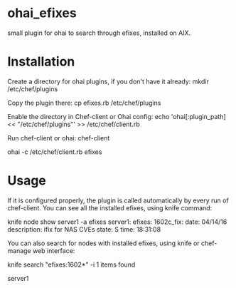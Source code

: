 # ohai_efixes

small plugin for ohai to search through efixes, installed on AIX.

Installation
============

Create a directory for ohai plugins, if you don't have it already:
  mkdir /etc/chef/plugins
  
Copy the plugin there:
  cp efixes.rb /etc/chef/plugins

Enable the directory in Chef-client or Ohai config:
  echo 'ohai[:plugin_path] << "/etc/chef/plugins"' >> /etc/chef/client.rb

Run chef-client or ohai:
  chef-client
  
  ohai -c /etc/chef/client.rb efixes

Usage
=====

If it is configured properly, the plugin is called automatically by every run of chef-client. You can see all the installed efixes, using knife command:

  knife node show server1 -a efixes
  server1:
  efixes:
    1602c_fix:
      date:        04/14/16
      description: ifix for NAS CVEs
      state:       S
      time:        18:31:08

You can also search for nodes with installed efixes, using knife or chef-manage web interface:

  knife search "efixes:1602*" -i
  1 items found
  
  server1

